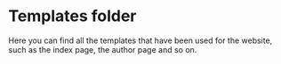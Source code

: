 # Templates folder

Here you can find all the templates that have been used for the website, such as the index page, the author page and so on.
